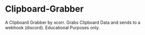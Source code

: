 # Clipboard-Grabber
A Clipboard Grabber by xcorr. Grabs Clipboard Data and sends to a webhook (discord). Educational Purposes only.
